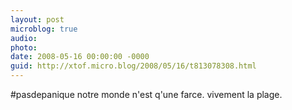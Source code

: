 ```yaml
---
layout: post
microblog: true
audio: 
photo: 
date: 2008-05-16 00:00:00 -0000
guid: http://xtof.micro.blog/2008/05/16/t813078308.html
---
```

#pasdepanique notre monde n'est q'une farce. vivement la plage.
